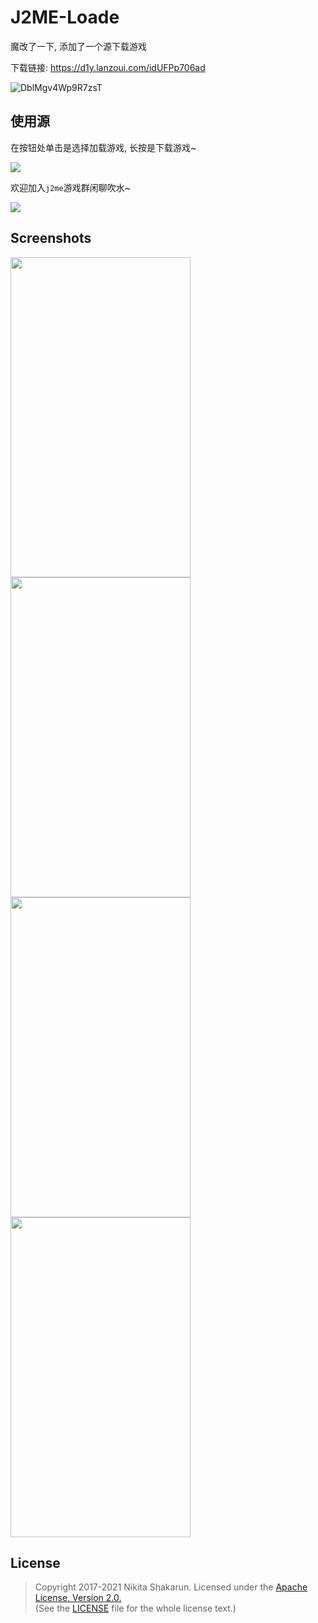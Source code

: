 # J2ME-Loade

魔改了一下, 添加了一个源下载游戏

下载链接: https://d1y.lanzoui.com/idUFPp706ad

![DblMgv4Wp9R7zsT](./mirror_download.png)

## 使用源

在按钮处单击是选择加载游戏, 长按是下载游戏~

![](./use_mirror.gif)

欢迎加入`j2me`游戏群闲聊吹水~

![](./qq.jpeg)

## Screenshots

<img src="./screenshots/screen.jpg" width="288" height="512"> <img src="./screenshots/screen2.jpg" width="288" height="512">
<img src="./screenshots/screen3.jpg" width="288" height="512"> <img src="./screenshots/screen4.jpg" width="288" height="512">

## License
> Copyright 2017-2021 Nikita Shakarun.
> Licensed under the [Apache License, Version 2.0.](http://www.apache.org/licenses/LICENSE-2.0)  
> (See the [LICENSE](https://github.com/nikita36078/J2ME-Loader/blob/master/LICENSE) file for the whole license text.)
